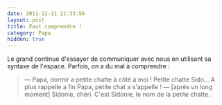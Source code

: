 ```yaml
---
date: 2011-12-11 21:33:56
layout: post
title: Faut comprendre !
category: Papa
hidden: true
---
```


Le grand continue d'essayer de communiquer avec nous en utilisant sa syntaxe de l'espace. Parfois, on a du mal à comprendre :

> — Papa, dormir a petite chatte à côté à moi ! Petite chatte Sido... A plus rappelle a fin Papa, petite chat a s'appelle !
> — [après un long moment] Sidonie, chéri. C'est Sidonie, le nom de la petite chatte.
